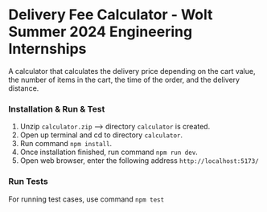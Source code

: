 # Delivery Fee Calculator - Wolt Summer 2024 Engineering Internships

A calculator that calculates the delivery price depending on the cart value,
the number of items in the cart, the time of the order, and the delivery distance.

### Installation & Run & Test

1. Unzip `calculator.zip` --> directory `calculator` is created.
2. Open up terminal and cd to directory `calculator`.
3. Run command `npm install`.
4. Once installation finished, run command `npm run dev`.
5. Open web browser, enter the following address `http://localhost:5173/`

### Run Tests
For running test cases, use command `npm test`
